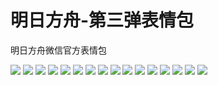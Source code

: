 # 明日方舟-第三弹表情包

明日方舟微信官方表情包

![](https://cdn.jsdelivr.net/gh/2x-ercha/twikoo-magic/image/Arknights_three/three_01.jpg)
![](https://cdn.jsdelivr.net/gh/2x-ercha/twikoo-magic/image/Arknights_three/three_02.jpg)
![](https://cdn.jsdelivr.net/gh/2x-ercha/twikoo-magic/image/Arknights_three/three_03.jpg)
![](https://cdn.jsdelivr.net/gh/2x-ercha/twikoo-magic/image/Arknights_three/three_04.jpg)
![](https://cdn.jsdelivr.net/gh/2x-ercha/twikoo-magic/image/Arknights_three/three_05.jpg)
![](https://cdn.jsdelivr.net/gh/2x-ercha/twikoo-magic/image/Arknights_three/three_06.jpg)
![](https://cdn.jsdelivr.net/gh/2x-ercha/twikoo-magic/image/Arknights_three/three_07.jpg)
![](https://cdn.jsdelivr.net/gh/2x-ercha/twikoo-magic/image/Arknights_three/three_08.jpg)
![](https://cdn.jsdelivr.net/gh/2x-ercha/twikoo-magic/image/Arknights_three/three_09.jpg)
![](https://cdn.jsdelivr.net/gh/2x-ercha/twikoo-magic/image/Arknights_three/three_10.jpg)
![](https://cdn.jsdelivr.net/gh/2x-ercha/twikoo-magic/image/Arknights_three/three_11.jpg)
![](https://cdn.jsdelivr.net/gh/2x-ercha/twikoo-magic/image/Arknights_three/three_12.jpg)
![](https://cdn.jsdelivr.net/gh/2x-ercha/twikoo-magic/image/Arknights_three/three_13.jpg)
![](https://cdn.jsdelivr.net/gh/2x-ercha/twikoo-magic/image/Arknights_three/three_14.jpg)
![](https://cdn.jsdelivr.net/gh/2x-ercha/twikoo-magic/image/Arknights_three/three_15.jpg)
![](https://cdn.jsdelivr.net/gh/2x-ercha/twikoo-magic/image/Arknights_three/three_16.jpg)
